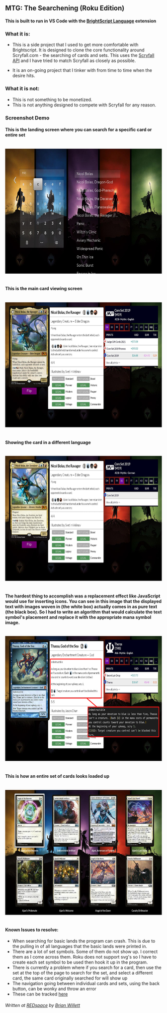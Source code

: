 ## MTG: The Searchening (Roku Edition)


#### This is built to run in VS Code with the [BrightScript Language][1] extension
[1]: https://marketplace.visualstudio.com/items?itemName=RokuCommunity.brightscript/ "BrightScript Extension"

### What it is:

- This is a side project that I used to get more comfortable with Brightscript.  It is designed to clone the core functionality around Scryfall.com - the searching of cards and sets.  This uses the [Scryfall API](https://scryfall.com/docs/api "Scryfall API") and I have tried to match Scryfall as closely as possible.

- It is an on-going project that I tinker with from time to time when the desire hits.

### What it is not:

- This is not something to be monetized.
- This is not anything designed to compete with Scryfall for any reason.

### Screenshot Demo
#### This is the landing screen where you can search for a specific card or entire set
<br/>
    <img src="src/assets/images/screenshots/autoComplete.jpg" alt="Auto Complete Searching" width="700px" height="400" />
<br/><br/>

#### This is the main card viewing screen
<br/>
    <img src="src/assets/images/screenshots/cardView.jpg" alt="Card View" width="700px" height="400" />
<br/><br/>

#### Showing the card in a different language
<br />
    <img src="src/assets/images/screenshots/multilingual.jpg" alt="Another Language View" width="700px" height="400" />
<br/><br/>

#### The hardest thing to accomplish was a replacement effect like JavaScript would use for inserting icons.  You can see in this image that the displayed text with images woven in (the white box) actually comes in as pure text (the black box).  So I had to write an algorithm that would calculate the text symbol's placement and replace it with the appropriate mana symbol image.
<br />
    <img src="src/assets/images/screenshots/manaSymbols.png" alt="Another Language View" width="700px" height="400" />
<br/><br/>

#### This is how an entire set of cards looks loaded up
<br />
    <img src="src/assets/images/screenshots/setView.jpg" alt="Another Language View" width="700px" height="400" />
<br/><br/>

#### Known Issues to resolve:

- When searching for basic lands the program can crash. This is due to the pulling in of all languages that the basic lands were printed in.
- There are a lot of set symbols.  Some of them do not show up.  I correct them as I come across them.  Roku does not support svg's so I have to create each set symbol to be used then hook it up in the program.
- There is currently a problem where if you search for a card, then use the set at the top of the page to search for the set, and select a different card, the same card originally searched for will show up
- The navigation going between individual cards and sets, using the back button, can be wonky and throw an error
- These can be tracked [here](https://github.com/BrianWillett/Roku-The-Searchening/issues "Bugs")

###### Written at [REDspace](https://www.redspace.com "REDspace") by [Brian Willett](https://github.com/BrianWillett "Me")